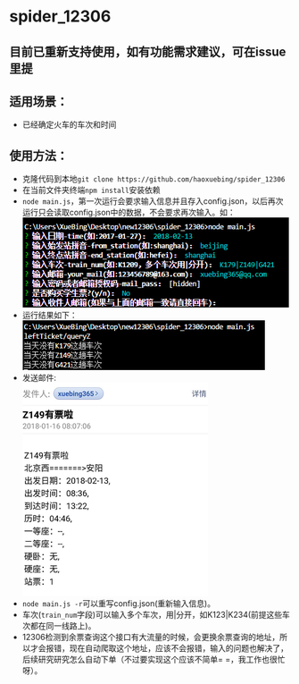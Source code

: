 # spider_12306
## 目前已重新支持使用，如有功能需求建议，可在issue里提
## 适用场景：
  * 已经确定火车的车次和时间
## 使用方法：
  * 克隆代码到本地``` git clone https://github.com/haoxuebing/spider_12306 ``` 
  * 在当前文件夹终端``` npm install ```安装依赖
  * ```node main.js```，第一次运行会要求输入信息并且存入config.json，以后再次运行只会读取config.json中的数据，不会要求再次输入。如：<br/>
  ![image](./picture/spider_1.jpg)
  * 运行结果如下：<br/>
  ![image](./picture/spider_2.jpg)
  * 发送邮件:<br/>
  ![image](./picture/spider_3.jpg)
  * ```node main.js -r```可以重写config.json(重新输入信息)。
  * 车次(```train_num```字段)可以输入多个车次，用|分开，如K123|K234(前提这些车次都在同一线路上)。
  * 12306检测到余票查询这个接口有大流量的时候，会更换余票查询的地址，所以才会报错，现在自动爬取这个地址，应该不会报错，输入的问题也解决了，后续研究研究怎么自动下单（不过要实现这个应该不简单= =，我工作也很忙呀）。
